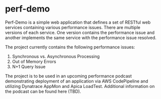 # perf-demo
Perf-Demo is a simple web application that defines a set of RESTful web services containing various performance issues. There are multiple versions of each service. One version contains the performance issue and another implements the same service with the performance issue resolved.

The project currently contains the following performance issues:

1. Synchronous vs. Asynchronous Processing
2. Out of Memory Errors
3. N+1 Query Issue

The project is to be used in an upcoming performance podcast demonstrating deployment of an application via AWS CodePipeline and utilizing Dynatrace AppMon and Apica LoadTest. Additional information on the podcast can be found here (TBD).
